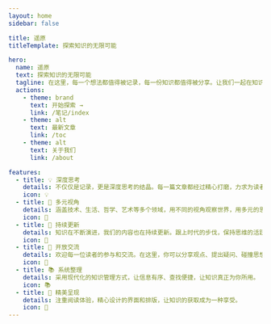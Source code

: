 ```yaml
---
layout: home
sidebar: false

title: 遥原
titleTemplate: 探索知识的无限可能

hero:
  name: 遥原
  text: 探索知识的无限可能
  tagline: 在这里，每一个想法都值得被记录，每一份知识都值得被分享。让我们一起在知识的海洋中航行，发现属于自己的那片星空。
  actions:
    - theme: brand
      text: 开始探索 →
      link: /笔记/index
    - theme: alt
      text: 最新文章
      link: /toc
    - theme: alt
      text: 关于我们
      link: /about

features:
  - title: 💡 深度思考
    details: 不仅仅是记录，更是深度思考的结晶。每一篇文章都经过精心打磨，力求为读者带来真正的价值和启发。
    icon: 💡
  - title: 🌟 多元视角
    details: 涵盖技术、生活、哲学、艺术等多个领域，用不同的视角观察世界，用多元的思维解读生活。
    icon: 🌟
  - title: 🚀 持续更新
    details: 知识在不断演进，我们的内容也在持续更新。跟上时代的步伐，保持思维的活跃和新鲜。
    icon: 🚀
  - title: 🤝 开放交流
    details: 欢迎每一位读者的参与和交流。在这里，你可以分享观点、提出疑问、碰撞思想的火花。
    icon: 🤝
  - title: 📚 系统整理
    details: 采用现代化的知识管理方式，让信息有序、查找便捷，让知识真正为你所用。
    icon: 📚
  - title: 🎨 精美呈现
    details: 注重阅读体验，精心设计的界面和排版，让知识的获取成为一种享受。
    icon: 🎨
---
```


<HomePage /> 